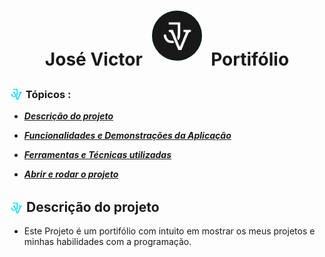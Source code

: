 <h1 align="center">José Victor <img src="./src/assets/logo.svg" alt="Logo" width="80" style="background: cyan; border-radius: 50%; margin: 8px;"> Portifólio</h1>

<!-- <h1 align="center">José Victor <img src="./public/logo-jv.svg" alt="Logo" width="80"> Portifólio</h1> -->

<!-- ### <img src="./src/assets/logo.svg" alt="Logo" width="25" style="background: cyan; border-radius: 50%; position: relative; top: 5px;"> Tópicos: -->

### <img src="./public/logo-jv.svg" alt="Logo" width="22" style="position: relative; top: 5px;">  Tópicos :

- **_<a href="#descrição-do-projeto">Descrição do projeto</a>_**

- **_<a href="#funcionalidades-e-demonstrações-da-aplicação">Funcionalidades e Demonstrações da Aplicação</a>_**

- **_<a href="#ferramentas-e-técnicas-utilizadas">Ferramentas e Técnicas utilizadas</a>_**

- **_<a href="#abrir-e-rodar-o-projeto">Abrir e rodar o projeto</a>_**

<h2 id="descrição-do-projeto"><img src="./public/logo-jv.svg" alt="Logo" width="22" style="position: relative; top: 5px;"> Descrição do projeto</h2>

- Este Projeto é um portifólio com intuito em mostrar os meus projetos e minhas habilidades com a programação.

